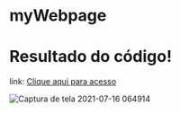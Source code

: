 
# myWebpage

<h1> Resultado do código! </h1>

 link: [Clique aqui para acesso ](https://silassanttos.github.io/pag/)

![Captura de tela 2021-07-16 064914](https://user-images.githubusercontent.com/69328711/125930412-5e926e43-e1a6-4edc-b0e7-e68ea84495fe.png)

